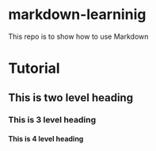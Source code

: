# markdown-learninig
This repo is to show how to use Markdown


# Tutorial

## This is two level heading

### This is 3 level heading

#### This is 4 level heading
